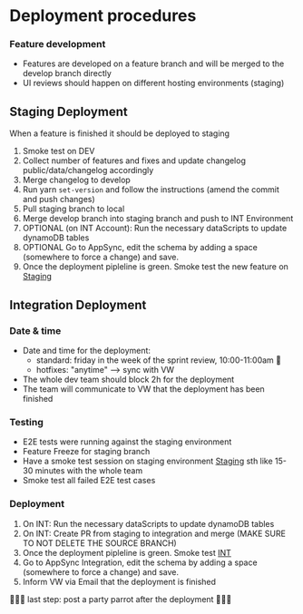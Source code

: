# Deployment procedures

### Feature development
* Features are developed on a feature branch and will be merged to the develop branch directly
* UI reviews should happen on different hosting environments (staging)

## Staging Deployment
When a feature is finished it should be deployed to staging
1. Smoke test on DEV
1. Collect number of features and fixes and update changelog public/data/changelog accordingly
1. Merge changelog to develop
1. Run yarn `set-version` and follow the instructions (amend the commit and push changes)
1. Pull staging branch to local
1. Merge develop branch into staging branch and push to INT Environment
1. OPTIONAL (on INT Account): Run the necessary dataScripts to update dynamoDB tables
1. OPTIONAL Go to AppSync, edit the schema by adding a space (somewhere to force a change) and save.
1. Once the deployment pipleline is green. Smoke test the new feature on [Staging](https://qa.dpp-poc.de/)

## Integration Deployment
### Date & time
* Date and time for the deployment: 
  * standard: friday in the week of the sprint review, 10:00-11:00am 💨
  * hotfixes: "anytime" --> sync with VW
* The whole dev team should block 2h for the deployment
* The team will communicate to VW that the deployment has been finished

### Testing
* E2E tests were running against the staging environment
* Feature Freeze for staging branch
* Have a smoke test session on staging environment [Staging](https://qa.dpp-poc.de/) sth like 15-30 minutes with the whole team
* Smoke test all failed E2E test cases

### Deployment
1. On INT: Run the necessary dataScripts to update dynamoDB tables
1. On INT: Create PR from staging to integration and merge (MAKE SURE TO NOT DELETE THE SOURCE BRANCH)
1. Once the deployment pipleline is green. Smoke test [INT](https://integration.dpp-poc.de/)
1. Go to AppSync Integration, edit the schema by adding a space (somewhere to force a change) and save.
1. Inform VW via Email that the deployment is finished

🎉🎉🎉  last step: post a party parrot after the deployment 🦜🦜🦜
